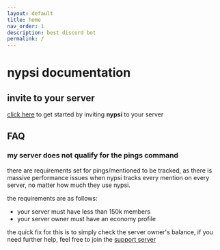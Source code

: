 ```yaml
---
layout: default
title: home
nav_order: 1
description: best discord bot
permalink: /
---
```


# nypsi documentation

## invite to your server

[click here](http://invite.nypsi.xyz) to get started by inviting **nypsi** to your server

## FAQ

### my server does not qualify for the pings command

there are requirements set for pings/mentioned to be tracked, 
as there is massive performance issues when nypsi tracks every mention on every server, no matter how much they use nypsi.<br />

the requirements are as follows:
 - your server must have less than 150k members
 - your server owner must have an economy profile
 
the quick fix for this is to simply check the server owner's balance, if you need further help, feel free to join the [support server](https://discord.gg/hJTDNST)